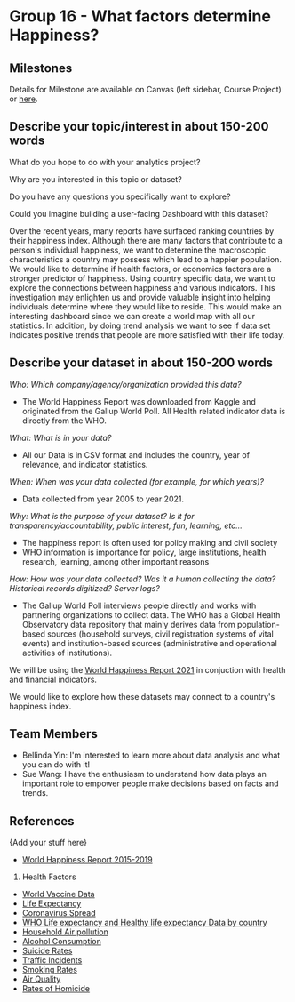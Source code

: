 # Group 16 - What factors determine Happiness?

## Milestones

Details for Milestone are available on Canvas (left sidebar, Course Project) or [here](https://firas.moosvi.com/courses/data301/project/milestone01.html).

## Describe your topic/interest in about 150-200 words

What do you hope to do with your analytics project?

Why are you interested in this topic or dataset?

Do you have any questions you specifically want to explore?

Could you imagine building a user-facing Dashboard with this dataset?

Over the recent years, many reports have surfaced ranking countries by their happiness index. Although there are many factors that contribute to a person's individual happiness, we want to determine the macroscopic characteristics a country may possess which lead to a happier population. We would like to determine if health factors, or economics factors are a stronger predictor of happiness. Using country specific data, we want to explore the connections between happiness and various indicators. This investigation may enlighten us and provide valuable insight into helping individuals determine where they would like to reside. This would make an interesting dashboard since we can create a world map with all our statistics. In addition, by doing trend analysis we want to see if data set indicates positive trends that people are more satisfied with their life today.

## Describe your dataset in about 150-200 words

*Who: Which company/agency/organization provided this data?*
- The World Happiness Report was downloaded from Kaggle and originated from the Gallup World Poll. 
All Health related indicator data is directly from the WHO. 

*What: What is in your data?*
- All our Data is in CSV format and includes the country, year of relevance, and indicator statistics. 

*When: When was your data collected (for example, for which years)?*
- Data collected from year 2005 to year 2021.

*Why: What is the purpose of your dataset? Is it for transparency/accountability, public interest, fun, learning, etc…*
- The happiness report is often used for policy making and civil society
- WHO information is importance for policy, large institutions, health research, learning, among other important reasons

*How: How was your data collected? Was it a human collecting the data? Historical records digitized? Server logs?*
- The Gallup World Poll interviews people directly and works with partnering organizations to collect data. The WHO has a Global Health Observatory data repository that mainly derives data from population-based sources (household surveys, civil registration systems of vital events) and institution-based sources (administrative and operational activities of institutions).

We will be using the [World Happiness Report 2021](https://www.kaggle.com/ajaypalsinghlo/world-happiness-report-2021) in conjuction with health and financial indicators.

We would like to explore how these datasets may connect to a country's happiness index.

## Team Members

- Bellinda Yin: I'm interested to learn more about data analysis and what you can do with it!
- Sue Wang: I have the enthusiasm to understand how data plays an important role to empower people make decisions based on facts and trends.

## References

{Add your stuff here}
- [World Happiness Report 2015-2019](https://www.kaggle.com/unsdsn/world-happiness)
1. Health Factors
- [World Vaccine Data](https://www.kaggle.com/anandhuh/latest-worldwide-vaccine-data)
- [Life Expectancy](https://www.kaggle.com/brendan45774/countries-life-expectancy)
- [Coronavirus Spread](https://www.statista.com/topics/5994/the-coronavirus-disease-covid-19-outbreak/)
- [WHO Life expectancy and Healthy life expectancy Data by country](https://apps.who.int/gho/data/node.main.688)
- [Household Air pollution](https://www.who.int/data/gho/data/themes/air-pollution/household-air-pollution)
- [Alcohol Consumption](https://www.who.int/data/gho/data/themes/topics/sdg-target-3_5-substance-abuse)
- [Suicide Rates](https://www.who.int/data/gho/data/indicators/indicator-details/GHO/crude-suicide-rates-(per-100-000-population))
- [Traffic Incidents](https://www.who.int/data/gho/data/themes/topics/sdg-target-3_6-road-traffic-injuries)
- [Smoking Rates](https://www.who.int/data/gho/data/indicators/indicator-details/GHO/age-standardized-prevalence-of-current-tobacco-smoking-among-persons-aged-15-years-and-older)
- [Air Quality](https://www.who.int/data/gho/data/themes/air-pollution/modelled-exposure-of-pm-air-pollution-exposure)
- [Rates of Homicide](https://www.who.int/data/gho/data/indicators/indicator-details/GHO/estimates-of-rates-of-homicides-per-100-000-population)
